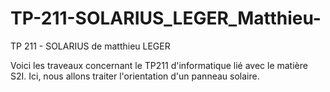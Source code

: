 # TP-211-SOLARIUS_LEGER_Matthieu-
TP 211 - SOLARIUS de matthieu LEGER

Voici les traveaux concernant le TP211 d'informatique lié avec le matière S2I. Ici, nous allons traiter l'orientation d'un panneau solaire.
